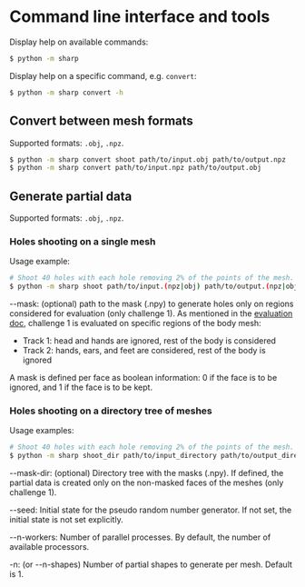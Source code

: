 # Command line interface and tools

Display help on available commands:

```bash
$ python -m sharp
```

Display help on a specific command, e.g. `convert`:

```bash
$ python -m sharp convert -h
```


## Convert between mesh formats

Supported formats: `.obj`, `.npz`.

```bash
$ python -m sharp convert shoot path/to/input.obj path/to/output.npz
$ python -m sharp convert path/to/input.npz path/to/output.obj
```


## Generate partial data

Supported formats: `.obj`, `.npz`. 


### Holes shooting on a single mesh

Usage example: 

```bash
# Shoot 40 holes with each hole removing 2% of the points of the mesh.
$ python -m sharp shoot path/to/input.(npz|obj) path/to/output.(npz|obj) --holes 40 --dropout 0.02 [--mask path/to/mask.npy]
```

--mask: (optional) path to the mask (.npy) to generate holes only on regions considered for evaluation (only challenge 1). 
As mentioned in the [evaluation doc](https://gitlab.uni.lu/asaint/eccv2020-sharp-workshop/-/blob/update-instructions/doc/evaluation.md#challenge-specific-criteria), 
challenge 1 is evaluated on specific regions of the body mesh:

- Track 1: head and hands are ignored, rest of the body is considered
- Track 2: hands, ears, and feet are considered, rest of the body is ignored

A mask is defined per face as boolean information: 0 if the face is to be ignored, and 1 if the face is to be kept.


### Holes shooting on a directory tree of meshes

Usage examples:

```bash
# Shoot 40 holes with each hole removing 2% of the points of the mesh.
$ python -m sharp shoot_dir path/to/input_directory path/to/output_directory --holes 40 --dropout 0.02 --mask-dir path/to/mask_directory [--seed seed_value] [--n-workers n_workers] [--n-shapes n_shapes]
```

--mask-dir: (optional) Directory tree with the masks (.npy). If defined, the partial data is created only on the non-masked faces of the meshes (only challenge 1).

--seed: Initial state for the pseudo random number generator. If not set, the initial state is not set explicitly.

--n-workers: Number of parallel processes. By default, the number of available processors.

-n: (or --n-shapes) Number of partial shapes to generate per mesh. Default is 1.